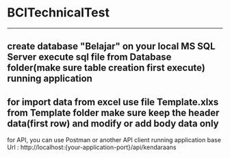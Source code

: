 # BCITechnicalTest
-----
create database "Belajar" on your local MS SQL Server
execute sql file from Database folder(make sure table creation first execute)
running application
-----
for import data from excel
use file Template.xlxs from Template folder
make sure keep the header data(first row) and modify or add body data only
-----
for API, you can use Postman or another API client
running application
base Url : http://localhost:{your-application-port}/api/kendaraans
